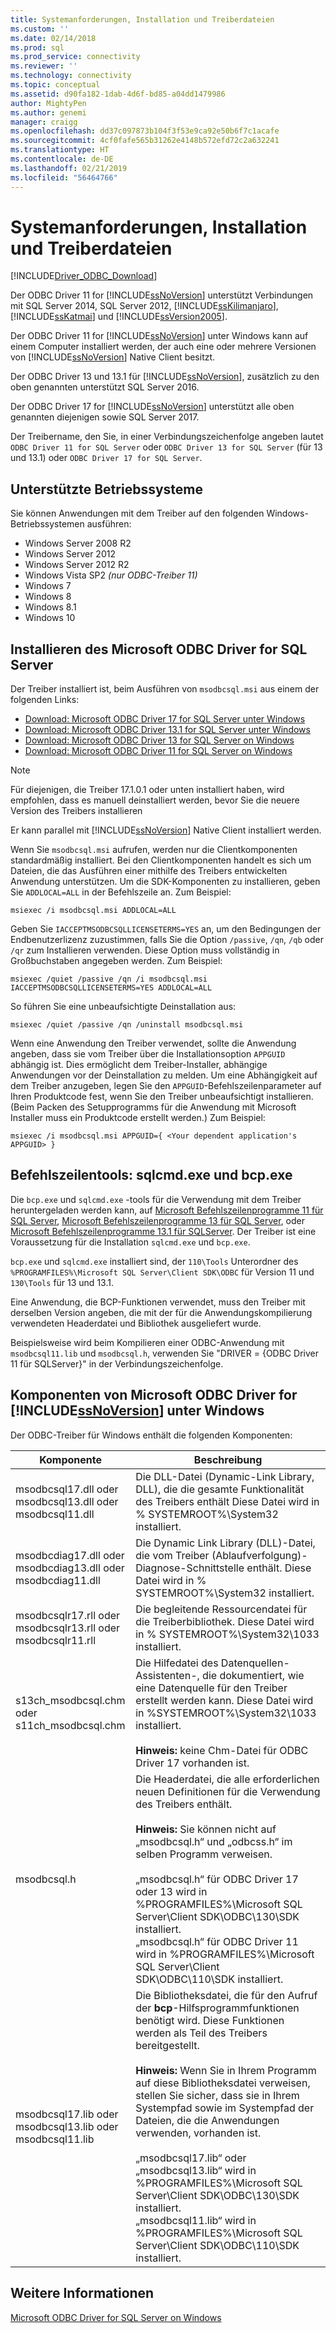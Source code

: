```yaml
---
title: Systemanforderungen, Installation und Treiberdateien
ms.custom: ''
ms.date: 02/14/2018
ms.prod: sql
ms.prod_service: connectivity
ms.reviewer: ''
ms.technology: connectivity
ms.topic: conceptual
ms.assetid: d90fa182-1dab-4d6f-bd85-a04dd1479986
author: MightyPen
ms.author: genemi
manager: craigg
ms.openlocfilehash: dd37c097873b104f3f53e9ca92e50b6f7c1acafe
ms.sourcegitcommit: 4cf0fafe565b31262e4148b572efd72c2a632241
ms.translationtype: HT
ms.contentlocale: de-DE
ms.lasthandoff: 02/21/2019
ms.locfileid: "56464766"
---
```

# <a name="system-requirements-installation-and-driver-files"></a>Systemanforderungen, Installation und Treiberdateien
[!INCLUDE[Driver_ODBC_Download](../../../includes/driver_odbc_download.md)]

Der ODBC Driver 11 for [!INCLUDE[ssNoVersion](../../../includes/ssnoversion-md.md)] unterstützt Verbindungen mit SQL Server 2014, SQL Server 2012, [!INCLUDE[ssKilimanjaro](../../../includes/sskilimanjaro-md.md)], [!INCLUDE[ssKatmai](../../../includes/sskatmai_md.md)] und [!INCLUDE[ssVersion2005](../../../includes/ssversion2005-md.md)].  
  
Der ODBC Driver 11 for [!INCLUDE[ssNoVersion](../../../includes/ssnoversion-md.md)] unter Windows kann auf einem Computer installiert werden, der auch eine oder mehrere Versionen von [!INCLUDE[ssNoVersion](../../../includes/ssnoversion-md.md)] Native Client besitzt.  
  
Der ODBC Driver 13 und 13.1 für [!INCLUDE[ssNoVersion](../../../includes/ssnoversion-md.md)], zusätzlich zu den oben genannten unterstützt SQL Server 2016. 

Der ODBC Driver 17 for [!INCLUDE[ssNoVersion](../../../includes/ssnoversion-md.md)] unterstützt alle oben genannten diejenigen sowie SQL Server 2017.
  
Der Treibername, den Sie, in einer Verbindungszeichenfolge angeben lautet `ODBC Driver 11 for SQL Server` oder `ODBC Driver 13 for SQL Server` (für 13 und 13.1) oder `ODBC Driver 17 for SQL Server`.
  
## <a name="supported-operating-systems"></a>Unterstützte Betriebssysteme

Sie können Anwendungen mit dem Treiber auf den folgenden Windows-Betriebssystemen ausführen:  

-   Windows Server 2008 R2 
-   Windows Server 2012
-   Windows Server 2012 R2    
-   Windows Vista SP2 *(nur ODBC-Treiber 11)*  
-   Windows 7  
-   Windows 8
-   Windows 8.1
-   Windows 10
  
## <a name="installing-microsoft-odbc-driver-for-sql-server"></a>Installieren des Microsoft ODBC Driver for SQL Server

Der Treiber installiert ist, beim Ausführen von `msodbcsql.msi` aus einem der folgenden Links:

- [Download: Microsoft ODBC Driver 17 for SQL Server unter Windows](https://www.microsoft.com/download/details.aspx?id=56567)
- [Download: Microsoft ODBC Driver 13.1 for SQL Server unter Windows](https://www.microsoft.com/download/details.aspx?id=53339)
- [Download: Microsoft ODBC Driver 13 for SQL Server on Windows](https://www.microsoft.com/download/details.aspx?id=50420)
- [Download: Microsoft ODBC Driver 11 for SQL Server on Windows](https://www.microsoft.com/download/details.aspx?id=36434) 

> [!NOTE]
> Für diejenigen, die Treiber 17.1.0.1 oder unten installiert haben, wird empfohlen, dass es manuell deinstalliert werden, bevor Sie die neuere Version des Treibers installieren

Er kann parallel mit [!INCLUDE[ssNoVersion](../../../includes/ssnoversion-md.md)] Native Client installiert werden.  

Wenn Sie `msodbcsql.msi` aufrufen, werden nur die Clientkomponenten standardmäßig installiert. Bei den Clientkomponenten handelt es sich um Dateien, die das Ausführen einer mithilfe des Treibers entwickelten Anwendung unterstützen. Um die SDK-Komponenten zu installieren, geben Sie `ADDLOCAL=ALL` in der Befehlszeile an. Zum Beispiel:  
  
```  
msiexec /i msodbcsql.msi ADDLOCAL=ALL  
```  
  
 Geben Sie `IACCEPTMSODBCSQLLICENSETERMS=YES` an, um den Bedingungen der Endbenutzerlizenz zuzustimmen, falls Sie die Option `/passive`, `/qn`, `/qb` oder `/qr` zum Installieren verwenden. Diese Option muss vollständig in Großbuchstaben angegeben werden. Zum Beispiel:  
  
```  
msiexec /quiet /passive /qn /i msodbcsql.msi IACCEPTMSODBCSQLLICENSETERMS=YES ADDLOCAL=ALL  
```  
  
 So führen Sie eine unbeaufsichtigte Deinstallation aus:  
  
```  
msiexec /quiet /passive /qn /uninstall msodbcsql.msi  
```  
  
Wenn eine Anwendung den Treiber verwendet, sollte die Anwendung angeben, dass sie vom Treiber über die Installationsoption `APPGUID` abhängig ist. Dies ermöglicht dem Treiber-Installer, abhängige Anwendungen vor der Deinstallation zu melden. Um eine Abhängigkeit auf dem Treiber anzugeben, legen Sie den `APPGUID`-Befehlszeilenparameter auf Ihren Produktcode fest, wenn Sie den Treiber unbeaufsichtigt installieren. (Beim Packen des Setupprogramms für die Anwendung mit Microsoft Installer muss ein Produktcode erstellt werden.) Zum Beispiel:  
  
```  
msiexec /i msodbcsql.msi APPGUID={ <Your dependent application's APPGUID> }  
```  

## <a name="command-line-tools-sqlcmdexe-and-bcpexe"></a>Befehlszeilentools: sqlcmd.exe und bcp.exe

Die `bcp.exe` und `sqlcmd.exe` -tools für die Verwendung mit dem Treiber heruntergeladen werden kann, auf [Microsoft Befehlszeilenprogramme 11 für SQL Server](https://www.microsoft.com/download/details.aspx?id=36433), [Microsoft Befehlszeilenprogramme 13 für SQL Server](https://www.microsoft.com/download/details.aspx?id=52680), oder [Microsoft Befehlszeilenprogramme 13.1 für SQLServer](https://www.microsoft.com/download/details.aspx?id=53591). Der Treiber ist eine Voraussetzung für die Installation `sqlcmd.exe` und `bcp.exe`.
  
`bcp.exe` und `sqlcmd.exe` installiert sind, der `110\Tools` Unterordner des `%PROGRAMFILES%\Microsoft SQL Server\Client SDK\ODBC` für Version 11 und `130\Tools` für 13 und 13.1.

Eine Anwendung, die BCP-Funktionen verwendet, muss den Treiber mit derselben Version angeben, die mit der für die Anwendungskompilierung verwendeten Headerdatei und Bibliothek ausgeliefert wurde.  

Beispielsweise wird beim Kompilieren einer ODBC-Anwendung mit `msodbcsql11.lib` und `msodbcsql.h`, verwenden Sie "DRIVER = {ODBC Driver 11 für SQLServer}" in der Verbindungszeichenfolge.

## <a name="components-of-the-microsoft-odbc-driver-for-includessnoversionincludesssnoversion-mdmd-on-windows"></a>Komponenten von Microsoft ODBC Driver for [!INCLUDE[ssNoVersion](../../../includes/ssnoversion-md.md)] unter Windows 
 Der ODBC-Treiber für Windows enthält die folgenden Komponenten:
 
|Komponente|Beschreibung|  
|---------------|-----------------|  
|msodbcsql17.dll oder <br> msodbcsql13.dll oder <br> msodbcsql11.dll|Die DLL-Datei (Dynamic-Link Library, DLL), die die gesamte Funktionalität des Treibers enthält Diese Datei wird in % SYSTEMROOT%\System32 installiert.|  
|msodbcdiag17.dll oder <br> msodbcdiag13.dll oder <br> msodbcdiag11.dll|Die Dynamic Link Library (DLL)-Datei, die vom Treiber (Ablaufverfolgung)-Diagnose-Schnittstelle enthält. Diese Datei wird in % SYSTEMROOT%\System32 installiert.|
|msodbcsqlr17.rll oder <br> msodbcsqlr13.rll oder <br> msodbcsqlr11.rll|Die begleitende Ressourcendatei für die Treiberbibliothek. Diese Datei wird in % SYSTEMROOT%\System32\1033 installiert.| 
|s13ch_msodbcsql.chm oder <br> s11ch_msodbcsql.chm |Die Hilfedatei des Datenquellen-Assistenten-, die dokumentiert, wie eine Datenquelle für den Treiber erstellt werden kann. Diese Datei wird in %SYSTEMROOT%\System32\1033 installiert. <br /> <br /> **Hinweis:** keine Chm-Datei für ODBC Driver 17 vorhanden ist. |  
|msodbcsql.h|Die Headerdatei, die alle erforderlichen neuen Definitionen für die Verwendung des Treibers enthält.<br /><br /> **Hinweis:**  Sie können nicht auf „msodbcsql.h“ und „odbcss.h“ im selben Programm verweisen.<br /><br /> „msodbcsql.h“ für ODBC Driver 17 oder 13 wird in %PROGRAMFILES%\Microsoft SQL Server\Client SDK\ODBC\130\SDK installiert. <br /> „msodbcsql.h“ für ODBC Driver 11 wird in %PROGRAMFILES%\Microsoft SQL Server\Client SDK\ODBC\110\SDK installiert.| 
|msodbcsql17.lib oder <br> msodbcsql13.lib oder <br> msodbcsql11.lib|Die Bibliotheksdatei, die für den Aufruf der **bcp**-Hilfsprogrammfunktionen benötigt wird. Diese Funktionen werden als Teil des Treibers bereitgestellt.<br /><br /> **Hinweis:** Wenn Sie in Ihrem Programm auf diese Bibliotheksdatei verweisen, stellen Sie sicher, dass sie in Ihrem Systempfad sowie im Systempfad der Dateien, die die Anwendungen verwenden, vorhanden ist.<br /><br /> „msodbcsql17.lib“ oder „msodbcsql13.lib“ wird in %PROGRAMFILES%\Microsoft SQL Server\Client SDK\ODBC\130\SDK installiert.<br /> „msodbcsql11.lib“ wird in %PROGRAMFILES%\Microsoft SQL Server\Client SDK\ODBC\110\SDK installiert.|

  
## <a name="see-also"></a>Weitere Informationen  
 [Microsoft ODBC Driver for SQL Server on Windows](../../../connect/odbc/windows/microsoft-odbc-driver-for-sql-server-on-windows.md)  
  
  
